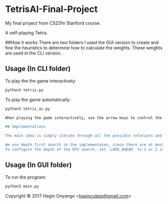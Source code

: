 # TetrisAI-Final-Project
My final project from CS231n Stanford course.

A self-playing Tetris.

##How it works
There are two folders I used the GUI version to create and fine the heuristics to determine how to calculate the weights. 
These weights are used in the CLI version.
## Usage (In CLI folder)
To play the the game interactively: 
```sh
python3 tetris.py
```
To play the game automatically:
```sh
python3 tetris_ai.py

When playing the game interactively, use the arrow keys to control the tetromino's moving directions (&lt;left&gt;, &lt;right&gt;, &lt;down&gt;) and rotation (&lt;up&gt;), &lt;space&gt; to drop the tetromino straight down, &lt;p&gt; to pause or resume, and &lt;q&gt; to quit the game.

## Implementations

The main idea is simply iterate through all the possible rotations and horizontal positions of a given tetromino, evaluate each result using a heuristic function and choose the one with the highest heuristic score. The heuristic function is based on Pierre Dellacherie’s Algorithm, read more details [here](http://imake.ninja/el-tetris-an-improvement-on-pierre-dellacheries-algorithm/).

We use depth first search in the implementaion, since there are at most two tetrominoes to consider when seaching for the optimal placement, whether to consider the next tetromino or not is a matter of choice and should be easily configured. 
To configure the depth of the DFS search, set `LOOK_AHEAD` to 1 or 2 in `ai_config.py`, if `LOOK_AHEAD` is set to 1, the algorithm would just consider the current tetromino, otherwise, it would take both one into account.

```
## Usage (In GUI folder)
To run the program:
```sh
python3 main.py
```

Copyright &copy; 2017 Hagin Onyango  &lt;hagincubes@gmail.com&gt;
